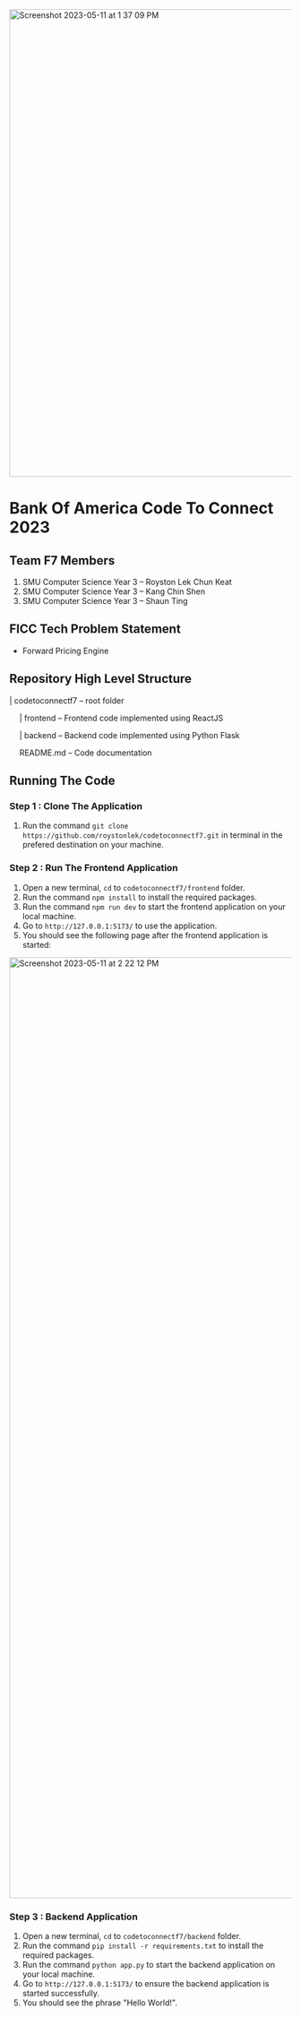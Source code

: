 <img width="835" alt="Screenshot 2023-05-11 at 1 37 09 PM" src="https://github.com/roystonlek/codetoconnectf7/assets/79074359/f69d59a8-a770-450b-a06f-d46b93f9d377">

# Bank Of America Code To Connect 2023

## Team F7 Members
1. SMU Computer Science Year 3 – Royston Lek Chun Keat  
2. SMU Computer Science Year 3 – Kang Chin Shen         
3. SMU Computer Science Year 3 – Shaun Ting             


## FICC Tech Problem Statement
* Forward Pricing Engine

## Repository High Level Structure
| codetoconnectf7 – root folder

&ensp;&ensp; | frontend – Frontend code implemented using ReactJS

&ensp;&ensp; | backend – Backend code implemented using Python Flask

&ensp;&ensp; README.md – Code documentation

## Running The Code

### Step 1 : Clone The Application
1. Run the command ```git clone https://github.com/roystonlek/codetoconnectf7.git``` in terminal in the prefered destination on your machine.

### Step 2 : Run The Frontend Application
1. Open a new terminal, ```cd``` to ```codetoconnectf7/frontend``` folder.
2. Run the command ```npm install``` to install the required packages.
3. Run the command ```npm run dev``` to start the frontend application on your local machine.
4. Go to ```http://127.0.0.1:5173/``` to use the application. 
5. You should see the following page after the frontend application is started:

<img width="1680" alt="Screenshot 2023-05-11 at 2 22 12 PM" src="https://github.com/roystonlek/codetoconnectf7/assets/79074359/29fed116-52c4-4443-80b9-b4950402b9ec">


### Step 3 : Backend Application
1. Open a new terminal, ```cd``` to ```codetoconnectf7/backend``` folder.
2. Run the command ```pip install -r requirements.txt``` to install the required packages. 
3. Run the command ```python app.py``` to start the backend application on your local machine.
4. Go to ```http://127.0.0.1:5173/``` to ensure the backend application is started successfully.
5. You should see the phrase "Hello World!".

